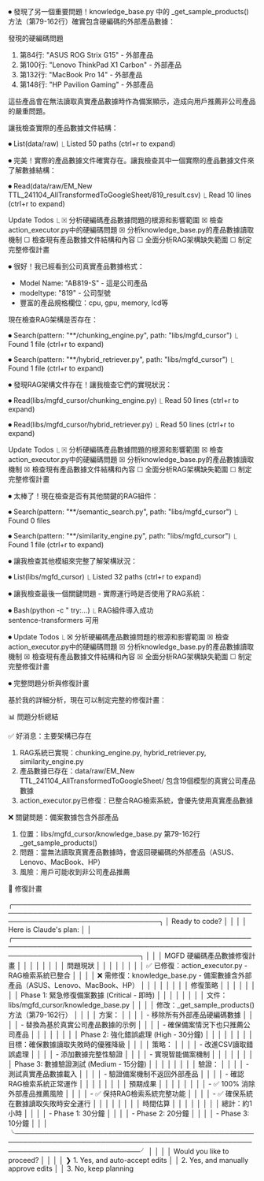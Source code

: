⏺ 發現了另一個重要問題！knowledge_base.py 中的 _get_sample_products() 方法（第79-162行）確實包含硬編碼的外部產品數據：

  發現的硬編碼問題

  1. 第84行: "ASUS ROG Strix G15" - 外部產品
  2. 第100行: "Lenovo ThinkPad X1 Carbon" - 外部產品
  3. 第132行: "MacBook Pro 14" - 外部產品
  4. 第148行: "HP Pavilion Gaming" - 外部產品

  這些產品會在無法讀取真實產品數據時作為備案顯示，造成向用戶推薦非公司產品的嚴重問題。

  讓我檢查實際的產品數據文件結構：

⏺ List(data/raw)
  ⎿  Listed 50 paths (ctrl+r to expand)

⏺ 完美！實際的產品數據文件確實存在。讓我檢查其中一個實際的產品數據文件來了解數據結構：

⏺ Read(data/raw/EM_New TTL_241104_AllTransformedToGoogleSheet/819_result.csv)
  ⎿  Read 10 lines (ctrl+r to expand)

  Update Todos
  ⎿  ☒ 分析硬編碼產品數據問題的根源和影響範圍 
     ☒ 檢查action_executor.py中的硬編碼問題
     ☒ 分析knowledge_base.py的產品數據讀取機制
     ☐ 檢查現有產品數據文件結構和內容
     ☐ 全面分析RAG架構缺失範圍
     ☐ 制定完整修復計畫

⏺ 很好！我已經看到公司真實產品數據格式：

  - Model Name: "AB819-S" - 這是公司產品
  - modeltype: "819" - 公司型號
  - 豐富的產品規格欄位：cpu, gpu, memory, lcd等

  現在檢查RAG架構是否存在：

⏺ Search(pattern: "**/chunking_engine.py", path: "libs/mgfd_cursor")
  ⎿  Found 1 file (ctrl+r to expand)

⏺ Search(pattern: "**/hybrid_retriever.py", path: "libs/mgfd_cursor")
  ⎿  Found 1 file (ctrl+r to expand)

⏺ 發現RAG架構文件存在！讓我檢查它們的實現狀況：

⏺ Read(libs/mgfd_cursor/chunking_engine.py)
  ⎿  Read 50 lines (ctrl+r to expand)

⏺ Read(libs/mgfd_cursor/hybrid_retriever.py)
  ⎿  Read 50 lines (ctrl+r to expand)

  Update Todos
  ⎿  ☒ 分析硬編碼產品數據問題的根源和影響範圍 
     ☒ 檢查action_executor.py中的硬編碼問題
     ☒ 分析knowledge_base.py的產品數據讀取機制
     ☒ 檢查現有產品數據文件結構和內容
     ☐ 全面分析RAG架構缺失範圍
     ☐ 制定完整修復計畫

⏺ 太棒了！現在檢查是否有其他關鍵的RAG組件：

⏺ Search(pattern: "**/semantic_search.py", path: "libs/mgfd_cursor")
  ⎿  Found 0 files 

⏺ Search(pattern: "**/similarity_engine.py", path: "libs/mgfd_cursor")
  ⎿  Found 1 file (ctrl+r to expand)

⏺ 讓我檢查其他模組來完整了解架構狀況：

⏺ List(libs/mgfd_cursor)
  ⎿  Listed 32 paths (ctrl+r to expand)

⏺ 讓我檢查最後一個關鍵問題 - 實際運行時是否使用了RAG系統：

⏺ Bash(python -c "
      try:…)
  ⎿  RAG組件導入成功           
     sentence-transformers 可用

⏺ Update Todos
  ⎿  ☒ 分析硬編碼產品數據問題的根源和影響範圍 
     ☒ 檢查action_executor.py中的硬編碼問題
     ☒ 分析knowledge_base.py的產品數據讀取機制
     ☒ 檢查現有產品數據文件結構和內容
     ☒ 全面分析RAG架構缺失範圍
     ☐ 制定完整修復計畫

⏺ 完整問題分析與修復計畫

  基於我的詳細分析，現在可以制定完整的修復計畫：

  📊 問題分析總結

  ✅ 好消息：主要架構已存在

  1. RAG系統已實現：chunking_engine.py, hybrid_retriever.py, similarity_engine.py
  2. 產品數據已存在：data/raw/EM_New TTL_241104_AllTransformedToGoogleSheet/ 包含19個模型的真實公司產品數據
  3. action_executor.py已修復：已整合RAG檢索系統，會優先使用真實產品數據

  ❌ 關鍵問題：備案數據包含外部產品

  1. 位置：libs/mgfd_cursor/knowledge_base.py 第79-162行 _get_sample_products()
  2. 問題：當無法讀取真實產品數據時，會返回硬編碼的外部產品（ASUS、Lenovo、MacBook、HP）
  3. 風險：用戶可能收到非公司產品推薦

  🎯 修復計畫

╭──────────────────────────────────────────────────────────────────────────────────────────────────────────────────────────────────╮
│ Ready to code?                                                                                                                   │
│                                                                                                                                  │
│ Here is Claude's plan:                                                                                                           │
│ ╭──────────────────────────────────────────────────────────────────────────────────────────────────────────────────────────────╮ │
│ │ MGFD 硬編碼產品數據修復計畫                                                                                                  │ │
│ │                                                                                                                              │ │
│ │ 問題現狀                                                                                                                     │ │
│ │                                                                                                                              │ │
│ │ ✅ 已修復：action_executor.py - RAG檢索系統已整合                                                                             │ │
│ │ ❌ 需修復：knowledge_base.py - 備案數據含外部產品（ASUS、Lenovo、MacBook、HP）                                                │ │
│ │                                                                                                                              │ │
│ │ 修復策略                                                                                                                     │ │
│ │                                                                                                                              │ │
│ │ Phase 1: 緊急修復備案數據 (Critical - 即時)                                                                                  │ │
│ │                                                                                                                              │ │
│ │ 文件：libs/mgfd_cursor/knowledge_base.py                                                                                     │ │
│ │ 修改：_get_sample_products() 方法（第79-162行）                                                                              │ │
│ │ 方案：                                                                                                                       │ │
│ │ - 移除所有外部產品硬編碼數據                                                                                                 │ │
│ │ - 替換為基於真實公司產品數據的示例                                                                                           │ │
│ │ - 確保備案情況下也只推薦公司產品                                                                                             │ │
│ │                                                                                                                              │ │
│ │ Phase 2: 強化錯誤處理 (High - 30分鐘)                                                                                        │ │
│ │                                                                                                                              │ │
│ │ 目標：確保數據讀取失敗時的優雅降級                                                                                           │ │
│ │ 策略：                                                                                                                       │ │
│ │ - 改進CSV讀取錯誤處理                                                                                                        │ │
│ │ - 添加數據完整性驗證                                                                                                         │ │
│ │ - 實現智能備案機制                                                                                                           │ │
│ │                                                                                                                              │ │
│ │ Phase 3: 數據驗證測試 (Medium - 15分鐘)                                                                                      │ │
│ │                                                                                                                              │ │
│ │ 驗證：                                                                                                                       │ │
│ │ - 測試真實產品數據載入                                                                                                       │ │
│ │ - 驗證備案機制不返回外部產品                                                                                                 │ │
│ │ - 確認RAG檢索系統正常運作                                                                                                    │ │
│ │                                                                                                                              │ │
│ │ 預期成果                                                                                                                     │ │
│ │                                                                                                                              │ │
│ │ - ✅ 100% 消除外部產品推薦風險                                                                                                │ │
│ │ - ✅ 保持RAG檢索系統完整功能                                                                                                  │ │
│ │ - ✅ 確保系統在數據讀取失敗時安全運行                                                                                         │ │
│ │                                                                                                                              │ │
│ │ 時間估算                                                                                                                     │ │
│ │                                                                                                                              │ │
│ │ 總計：約1小時                                                                                                                │ │
│ │ - Phase 1: 30分鐘                                                                                                            │ │
│ │ - Phase 2: 20分鐘                                                                                                            │ │
│ │ - Phase 3: 10分鐘                                                                                                            │ │
│ ╰──────────────────────────────────────────────────────────────────────────────────────────────────────────────────────────────╯ │
│                                                                                                                                  │
│ Would you like to proceed?                                                                                                       │
│                                                                                                                                  │
│ ❯ 1. Yes, and auto-accept edits                                                                                                  │
│   2. Yes, and manually approve edits                                                                                             │
│   3. No, keep planning   